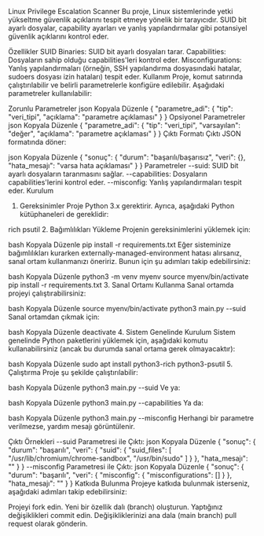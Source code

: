 Linux Privilege Escalation Scanner
Bu proje, Linux sistemlerinde yetki yükseltme güvenlik açıklarını tespit etmeye yönelik bir tarayıcıdır. SUID bit ayarlı dosyalar, capability ayarları ve yanlış yapılandırmalar gibi potansiyel güvenlik açıklarını kontrol eder.

Özellikler
SUID Binaries: SUID bit ayarlı dosyaları tarar.
Capabilities: Dosyaların sahip olduğu capabilities'leri kontrol eder.
Misconfigurations: Yanlış yapılandırmaları (örneğin, SSH yapılandırma dosyasındaki hatalar, sudoers dosyası izin hataları) tespit eder.
Kullanım
Proje, komut satırında çalıştırılabilir ve belirli parametrelerle konfigüre edilebilir. Aşağıdaki parametreler kullanılabilir:

Zorunlu Parametreler
json
Kopyala
Düzenle
{
    "parametre_adi": {
        "tip": "veri_tipi",
        "açıklama": "parametre açıklaması"
    }
}
Opsiyonel Parametreler
json
Kopyala
Düzenle
{
    "parametre_adi": {
        "tip": "veri_tipi",
        "varsayılan": "değer",
        "açıklama": "parametre açıklaması"
    }
}
Çıktı Formatı
Çıktı JSON formatında döner:

json
Kopyala
Düzenle
{
    "sonuç": {
        "durum": "başarılı/başarısız",
        "veri": {},
        "hata_mesajı": "varsa hata açıklaması"
    }
}
Parametreler
--suid: SUID bit ayarlı dosyaların taranmasını sağlar.
--capabilities: Dosyaların capabilities'lerini kontrol eder.
--misconfig: Yanlış yapılandırmaları tespit eder.
Kurulum
1. Gereksinimler
Proje Python 3.x gerektirir. Ayrıca, aşağıdaki Python kütüphaneleri de gereklidir:

rich
psutil
2. Bağımlılıkları Yükleme
Projenin gereksinimlerini yüklemek için:

bash
Kopyala
Düzenle
pip install -r requirements.txt
Eğer sisteminize bağımlılıkları kurarken externally-managed-environment hatası alırsanız, sanal ortam kullanmanızı öneririz. Bunun için şu adımları takip edebilirsiniz:

bash
Kopyala
Düzenle
python3 -m venv myenv
source myenv/bin/activate
pip install -r requirements.txt
3. Sanal Ortamı Kullanma
Sanal ortamda projeyi çalıştırabilirsiniz:

bash
Kopyala
Düzenle
source myenv/bin/activate
python3 main.py --suid
Sanal ortamdan çıkmak için:

bash
Kopyala
Düzenle
deactivate
4. Sistem Genelinde Kurulum
Sistem genelinde Python paketlerini yüklemek için, aşağıdaki komutu kullanabilirsiniz (ancak bu durumda sanal ortama gerek olmayacaktır):

bash
Kopyala
Düzenle
sudo apt install python3-rich python3-psutil
5. Çalıştırma
Proje şu şekilde çalıştırılabilir:

bash
Kopyala
Düzenle
python3 main.py --suid
Ve ya:

bash
Kopyala
Düzenle
python3 main.py --capabilities
Ya da:

bash
Kopyala
Düzenle
python3 main.py --misconfig
Herhangi bir parametre verilmezse, yardım mesajı görüntülenir.

Çıktı Örnekleri
--suid Parametresi ile Çıktı:
json
Kopyala
Düzenle
{
    "sonuç": {
        "durum": "başarılı",
        "veri": {
            "suid": {
                "suid_files": [
                    "/usr/lib/chromium/chrome-sandbox",
                    "/usr/bin/sudo"
                ]
            }
        },
        "hata_mesajı": ""
    }
}
--misconfig Parametresi ile Çıktı:
json
Kopyala
Düzenle
{
    "sonuç": {
        "durum": "başarılı",
        "veri": {
            "misconfig": {
                "misconfigurations": []
            }
        },
        "hata_mesajı": ""
    }
}
Katkıda Bulunma
Projeye katkıda bulunmak isterseniz, aşağıdaki adımları takip edebilirsiniz:

Projeyi fork edin.
Yeni bir özellik dalı (branch) oluşturun.
Yaptığınız değişiklikleri commit edin.
Değişikliklerinizi ana dala (main branch) pull request olarak gönderin.